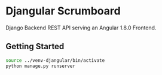 # Djangular Scrumboard
Django Backend REST API serving an Angular 1.8.0 Frontend.

## Getting Started
```bash
source ../venv-djangular/bin/activate
python manage.py runserver
```